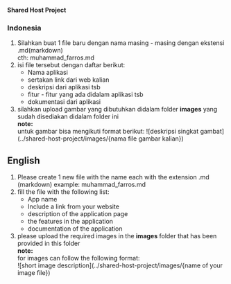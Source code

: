 **Shared Host Project**  

### Indonesia  
1. Silahkan buat 1 file baru dengan nama masing - masing dengan ekstensi .md(markdown)  
cth: muhammad_farros.md  
2. isi file tersebut dengan daftar berikut:
   - Nama aplikasi  
   - sertakan link dari web kalian
   - deskripsi dari aplikasi tsb  
   - fitur - fitur yang ada didalam aplikasi tsb  
   - dokumentasi dari aplikasi  
3. silahkan upload gambar yang dibutuhkan didalam folder **images** yang sudah disediakan didalam folder ini   
  **note:**  
  untuk gambar bisa mengikuti format berikut:
  ![deskripsi singkat gambat](../shared-host-project/images/{nama file gambar kalian})

## English
1. Please create 1 new file with the name each with the extension .md (markdown)
example: muhammad_farros.md
2. fill the file with the following list:  
    - App name  
    - Include a link from your website  
    - description of the application page  
    - the features in the application  
    - documentation of the application  
3. please upload the required images in the **images** folder that has been provided in this folder  
**note:**  
   for images can follow the following format:  
   ![short image description](../shared-host-project/images/{name of your image file})
